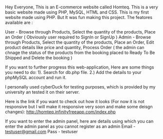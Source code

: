 Hey Everyone, This is an E-commerce website called Homteq. This is a very basic website made using PHP, MySQL, HTML and CSS.
This is my first website made using PHP. But It was fun making this project. The featores available are :

User - Browse through Products, Select the quantity of the products, Place an Order ( Obviously user required to SignIn or SignUp ) 
Admin - Browse through Products, Select the quantity of the products, Place an Order, Edit product details like price and quantity, 
        Process Order ( the admin can chnage the status of the products from the booking placed to Ready To Be Shipped and Delete the booking )

If you want to further progress this web-application, Here are some things you need to do:
1). Search for db.php file.
2.) Add the details to your phpMySQL account and run it. 

I personally used cyberDuck for testing purposes, which is provided by my university an tested it on their server.

Here is the link if you want to check out how it looks (For now it is not responsive but 
I will make it responsive very soon and make some deisgn changes):
http://homteq.infinityfreeapp.com/index.php

If you want to enter the admin panel, here are details using which you can enter the admin panel as you cannot register as an admin
Email - testuser@gmail.com
Pass - testuser
